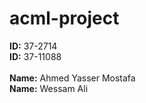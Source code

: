 # acml-project

**ID:** 37-2714 <br/>
**ID:** 37-11088<br/>
<br/>
**Name:** Ahmed Yasser Mostafa<br/>
**Name:** Wessam Ali<br/>
